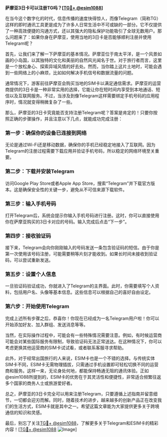 **萨摩亚3日卡可以注册TG吗？[[TG💪+ @esim1088](https://t.me/s/esim1088)]**

在当今这个数字化的时代，信息传播的速度快得惊人，而像Telegram（简称TG）这样的即时通讯工具更是成为了许多人日常生活中不可或缺的一部分。它不仅提供了一种高效便捷的沟通方式，还以其强大的隐私保护功能吸引了全球无数用户。那么问题来了：如果你身在萨摩亚，使用当地的3日卡是否能够顺利注册并使用Telegram呢？

首先，让我们来了解一下萨摩亚的基本情况。萨摩亚位于南太平洋，是一个风景如画的小岛国，以其独特的文化和美丽的自然风光闻名于世。对于旅行者而言，这里是一个放松身心、探索异域风情的好去处。然而，当你踏上这片土地时，可能会遇到一些网络上的小麻烦，比如如何解决手机信号和数据流量的问题。

通常情况下，游客前往萨摩亚会购买当地的SIM卡以满足通信需求。萨摩亚的运营商提供的3日卡是一种非常实用的选择，它能让你在短时间内享受到本地通话、短信以及互联网服务。不过，当涉及到像Telegram这样需要绑定手机号码的应用程序时，情况就变得稍微复杂了一些。

那么，萨摩亚的3日卡究竟能否支持注册Telegram呢？答案是肯定的！只要你按照正确的步骤操作，并且注意以下几点，就能成功完成注册：

### **第一步：确保你的设备已连接到网络**
无论是通过Wi-Fi还是移动数据，确保你的手机已经稳定地接入了互联网。因为Telegram的注册过程需要下载应用并验证手机号码，所以稳定的网络环境至关重要。

### **第二步：下载并安装Telegram**
访问Google Play Store或者Apple App Store，搜索“Telegram”并下载官方版本。这是确保安全性的关键一步，避免从不可信来源下载软件。

### **第三步：输入手机号码**
打开Telegram后，系统会提示你输入手机号码进行注册。这时，你可以直接使用你在萨摩亚购买的3日卡对应的号码。输入完成后点击“下一步”。

### **第四步：接收验证码**
接下来，Telegram会向你刚刚输入的号码发送一条包含验证码的短信。由于你是第一次使用该号码注册，可能需要稍等片刻才能收到。如果长时间未接收到验证码，可以尝试重新发送。

### **第五步：设置个人信息**
一旦验证码验证成功，你就进入了Telegram的主界面。此时，你需要填写个人资料，包括用户名、头像等基本信息。这些信息可以根据自己的喜好自由设定。

### **第六步：开始使用Telegram**
完成上述所有步骤之后，恭喜你！你现在已经成为一名Telegram用户啦！你可以开始添加好友、加入群组、发送消息等等。

当然，在实际操作过程中，可能会有一些特殊情况需要注意。例如，有时候运营商可能会对某些国际服务有限制，导致验证码无法正常送达。在这种情况下，你可以考虑更换其他运营商的SIM卡试试看，或者联系客服寻求帮助。

此外，对于经常出国旅行的人来说，ESIM卡也是一个不错的选择。与传统实体SIM卡不同，ESIM卡无需物理插拔，只需通过手机设置即可轻松切换不同的运营商和服务。这样一来，无论身处何地，都能保持畅通无阻的通讯体验。正如@esim1088所提到的，ESIM卡的优势在于其灵活性和便捷性，非常适合频繁往返多个国家的商务人士或旅游爱好者。

总之，萨摩亚的3日卡完全可以用来注册Telegram，只要遵循上述指南并留意细节，一切都会迎刃而解。同时，随着技术的进步，越来越多的创新产品正在改变我们的生活方式，ESIM卡就是其中之一。希望这篇文章能为大家提供更多关于跨境通信的知识和灵感。

最后，别忘了关注[TG💪+ @esim1088](https://t.me/s/esim1088)，了解更多关于Telegram和ESIM卡的精彩内容！[[TG💪+ @esim1088](https://t.me/s/esim1088) ![Image](https://i.postimg.cc/4NQfJmqS/Snipaste-2025-05-13-00-14-12.png)]